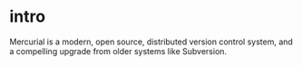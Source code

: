 # intro

Mercurial is a modern, open source, distributed version control system, and a
compelling upgrade from older systems like Subversion.
